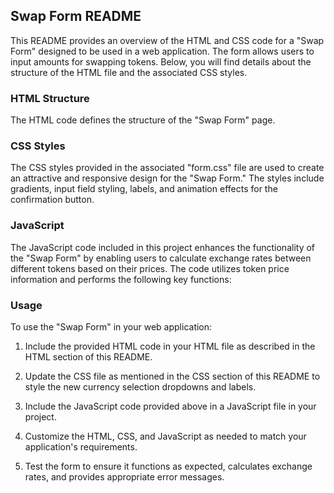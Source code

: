## Swap Form README

This README provides an overview of the HTML and CSS code for a "Swap Form" designed to be used in a web application. The form allows users to input amounts for swapping tokens. Below, you will find details about the structure of the HTML file and the associated CSS styles.

### HTML Structure

The HTML code defines the structure of the "Swap Form" page.

### CSS Styles

The CSS styles provided in the associated "form.css" file are used to create an attractive and responsive design for the "Swap Form." The styles include gradients, input field styling, labels, and animation effects for the confirmation button.

### JavaScript

The JavaScript code included in this project enhances the functionality of the "Swap Form" by enabling users to calculate exchange rates between different tokens based on their prices. The code utilizes token price information and performs the following key functions:

### Usage

To use the "Swap Form" in your web application:

1. Include the provided HTML code in your HTML file as described in the HTML section of this README.

2. Update the CSS file as mentioned in the CSS section of this README to style the new currency selection dropdowns and labels.

3. Include the JavaScript code provided above in a JavaScript file in your project.

4. Customize the HTML, CSS, and JavaScript as needed to match your application's requirements.

5. Test the form to ensure it functions as expected, calculates exchange rates, and provides appropriate error messages.
